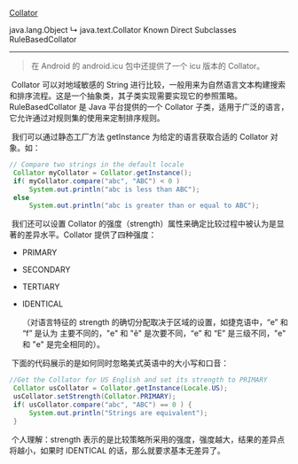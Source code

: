 [Collator](https://developer.android.com/reference/java/text/Collator.html)

java.lang.Object
   ↳	java.text.Collator
  Known Direct Subclasses
RuleBasedCollator

------



> 在 Android 的 android.icu 包中还提供了一个 icu 版本的 Collator。

​	Collator 可以对地域敏感的 String 进行比较，一般用来为自然语言文本构建搜索和排序流程。这是一个抽象类，其子类实现需要实现它的参照策略。RuleBasedCollator 是 Java 平台提供的一个 Collator 子类，适用于广泛的语言，它允许通过对规则集的使用来定制排序规则。

​	我们可以通过静态工厂方法 getInstance 为给定的语言获取合适的 Collator 对象。如：

```java
// Compare two strings in the default locale
 Collator myCollator = Collator.getInstance();
 if( myCollator.compare("abc", "ABC") < 0 )
     System.out.println("abc is less than ABC");
 else
     System.out.println("abc is greater than or equal to ABC");
```

​	我们还可以设置 Collator 的强度（strength）属性来确定比较过程中被认为是显著的差异水平。Collator 提供了四种强度：

+ PRIMARY

+ SECONDARY

+ TERTIARY

+ IDENTICAL

  （对语言特征的 strength 的确切分配取决于区域的设置，如捷克语中，“e” 和 “f” 是认为 主要不同的，"e" 和 "ě" 是次要不同，“e” 和 “E” 是三级不同，"e" 和 "e" 是完全相同的）。



​	下面的代码展示的是如何同时忽略美式英语中的大小写和口音：

```java
//Get the Collator for US English and set its strength to PRIMARY
 Collator usCollator = Collator.getInstance(Locale.US);
 usCollator.setStrength(Collator.PRIMARY);
 if( usCollator.compare("abc", "ABC") == 0 ) {
     System.out.println("Strings are equivalent");
 }
```

​	个人理解：strength 表示的是比较策略所采用的强度，强度越大，结果的差异点将越小，如果时 IDENTICAL 的话，那么就要求基本无差异了。

​	